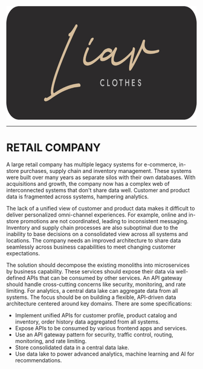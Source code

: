 <div align='center'>
    <img id='theme' src='https://github.com/XNeyMo/Liav/blob/main/assets/Liav.png' height='300px' alt='Logo' />
</div>

---

# RETAIL COMPANY

A large retail company has multiple legacy systems for e-commerce, in-store purchases, supply chain and inventory management. These systems were built over many years as separate silos with their own databases. With acquisitions and growth, the company now has a complex web of interconnected systems that don't share data well. Customer and product data is fragmented across systems, hampering analytics.

The lack of a unified view of customer and product data makes it difficult to deliver personalized omni-channel experiences. For example, online and in-store promotions are not coordinated, leading to inconsistent messaging. Inventory and supply chain processes are also suboptimal due to the inability to base decisions on a consolidated view across all systems and locations. The company needs an improved architecture to share data seamlessly across business capabilities to meet changing customer expectations.

The solution should decompose the existing monoliths into microservices by business capability. These services should expose their data via well-defined APIs that can be consumed by other services. An API gateway should handle cross-cutting concerns like security, monitoring, and rate limiting. For analytics, a central data lake can aggregate data from all systems. The focus should be on building a flexible, API-driven data architecture centered around key domains. There are some specifications:

* Implement unified APIs for customer profile, product catalog and inventory, order history data aggregated from all systems.
* Expose APIs to be consumed by various frontend apps and services.
* Use an API gateway pattern for security, traffic control, routing, monitoring, and rate limiting.
* Store consolidated data in a central data lake.
* Use data lake to power advanced analytics, machine learning and AI for recommendations.
